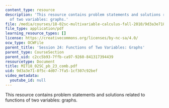 ```yaml
---
content_type: resource
description: 'This resource contains problem statements and solutions related to functions
  of two variables: graphs.'
file: /media/courses/18-02sc-multivariable-calculus-fall-2010/9d3a3e718f5c4d077fa51cf307c92bef_MIT18_02SC_pb_23_comb.pdf
file_type: application/pdf
learning_resource_types: []
license: https://creativecommons.org/licenses/by-nc-sa/4.0/
ocw_type: OCWFile
parent_title: 'Session 24: Functions of Two Variables: Graphs'
parent_type: CourseSection
parent_uid: c2cc5b93-7ffb-ca97-9260-841317394439
resourcetype: Document
title: MIT18_02SC_pb_23_comb.pdf
uid: 9d3a3e71-8f5c-4d07-7fa5-1cf307c92bef
video_metadata:
  youtube_id: null
---
```

This resource contains problem statements and solutions related to functions of two variables: graphs.